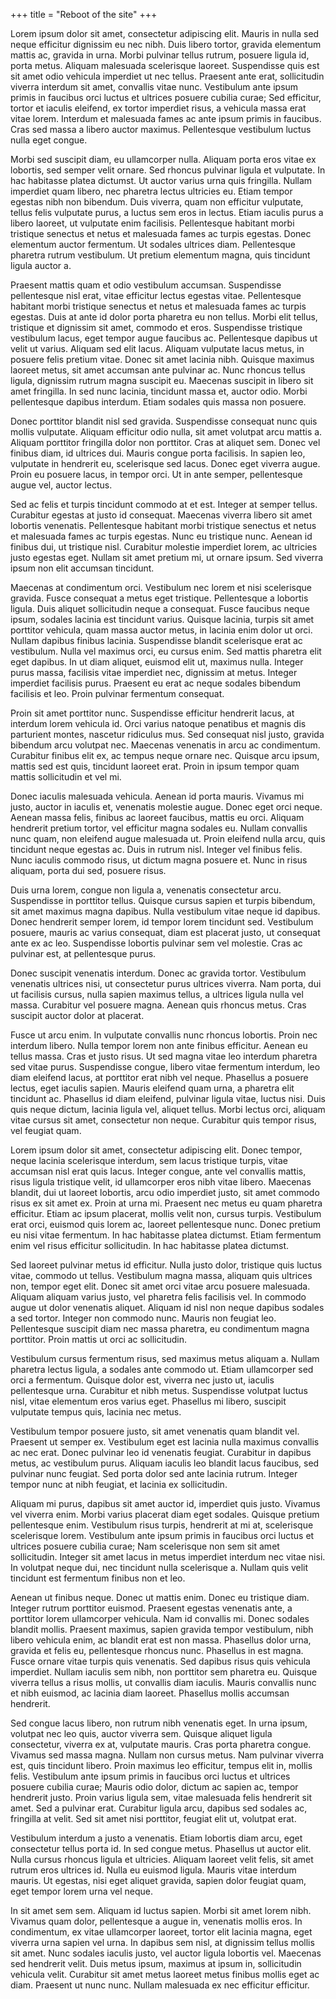 +++
title = "Reboot of the site"
+++

Lorem ipsum dolor sit amet, consectetur adipiscing elit. Mauris in nulla sed neque efficitur dignissim eu nec nibh. Duis libero tortor, gravida elementum mattis ac, gravida in urna. Morbi pulvinar tellus rutrum, posuere ligula id, porta metus. Aliquam malesuada scelerisque laoreet. Suspendisse quis est sit amet odio vehicula imperdiet ut nec tellus. Praesent ante erat, sollicitudin viverra interdum sit amet, convallis vitae nunc. Vestibulum ante ipsum primis in faucibus orci luctus et ultrices posuere cubilia curae; Sed efficitur, tortor et iaculis eleifend, ex tortor imperdiet risus, a vehicula massa erat vitae lorem. Interdum et malesuada fames ac ante ipsum primis in faucibus. Cras sed massa a libero auctor maximus. Pellentesque vestibulum luctus nulla eget congue.

Morbi sed suscipit diam, eu ullamcorper nulla. Aliquam porta eros vitae ex lobortis, sed semper velit ornare. Sed rhoncus pulvinar ligula et vulputate. In hac habitasse platea dictumst. Ut auctor varius urna quis fringilla. Nullam imperdiet quam libero, nec pharetra lectus ultricies eu. Etiam tempor egestas nibh non bibendum. Duis viverra, quam non efficitur vulputate, tellus felis vulputate purus, a luctus sem eros in lectus. Etiam iaculis purus a libero laoreet, ut vulputate enim facilisis. Pellentesque habitant morbi tristique senectus et netus et malesuada fames ac turpis egestas. Donec elementum auctor fermentum. Ut sodales ultrices diam. Pellentesque pharetra rutrum vestibulum. Ut pretium elementum magna, quis tincidunt ligula auctor a.

Praesent mattis quam et odio vestibulum accumsan. Suspendisse pellentesque nisl erat, vitae efficitur lectus egestas vitae. Pellentesque habitant morbi tristique senectus et netus et malesuada fames ac turpis egestas. Duis at ante id dolor porta pharetra eu non tellus. Morbi elit tellus, tristique et dignissim sit amet, commodo et eros. Suspendisse tristique vestibulum lacus, eget tempor augue faucibus ac. Pellentesque dapibus ut velit ut varius. Aliquam sed elit lacus. Aliquam vulputate lacus metus, in posuere felis pretium vitae. Donec sit amet lacinia nibh. Quisque maximus laoreet metus, sit amet accumsan ante pulvinar ac. Nunc rhoncus tellus ligula, dignissim rutrum magna suscipit eu. Maecenas suscipit in libero sit amet fringilla. In sed nunc lacinia, tincidunt massa et, auctor odio. Morbi pellentesque dapibus interdum. Etiam sodales quis massa non posuere.

Donec porttitor blandit nisl sed gravida. Suspendisse consequat nunc quis mollis vulputate. Aliquam efficitur odio nulla, sit amet volutpat arcu mattis a. Aliquam porttitor fringilla dolor non porttitor. Cras at aliquet sem. Donec vel finibus diam, id ultrices dui. Mauris congue porta facilisis. In sapien leo, vulputate in hendrerit eu, scelerisque sed lacus. Donec eget viverra augue. Proin eu posuere lacus, in tempor orci. Ut in ante semper, pellentesque augue vel, auctor lectus.

Sed ac felis et turpis tincidunt commodo at et est. Integer at semper tellus. Curabitur egestas at justo id consequat. Maecenas viverra libero sit amet lobortis venenatis. Pellentesque habitant morbi tristique senectus et netus et malesuada fames ac turpis egestas. Nunc eu tristique nunc. Aenean id finibus dui, ut tristique nisl. Curabitur molestie imperdiet lorem, ac ultricies justo egestas eget. Nullam sit amet pretium mi, ut ornare ipsum. Sed viverra ipsum non elit accumsan tincidunt.

Maecenas at condimentum orci. Vestibulum nec lorem et nisi scelerisque gravida. Fusce consequat a metus eget tristique. Pellentesque a lobortis ligula. Duis aliquet sollicitudin neque a consequat. Fusce faucibus neque ipsum, sodales lacinia est tincidunt varius. Quisque lacinia, turpis sit amet porttitor vehicula, quam massa auctor metus, in lacinia enim dolor ut orci. Nullam dapibus finibus lacinia. Suspendisse blandit scelerisque erat ac vestibulum. Nulla vel maximus orci, eu cursus enim. Sed mattis pharetra elit eget dapibus. In ut diam aliquet, euismod elit ut, maximus nulla. Integer purus massa, facilisis vitae imperdiet nec, dignissim at metus. Integer imperdiet facilisis purus. Praesent eu erat ac neque sodales bibendum facilisis et leo. Proin pulvinar fermentum consequat.

Proin sit amet porttitor nunc. Suspendisse efficitur hendrerit lacus, at interdum lorem vehicula id. Orci varius natoque penatibus et magnis dis parturient montes, nascetur ridiculus mus. Sed consequat nisl justo, gravida bibendum arcu volutpat nec. Maecenas venenatis in arcu ac condimentum. Curabitur finibus elit ex, ac tempus neque ornare nec. Quisque arcu ipsum, mattis sed est quis, tincidunt laoreet erat. Proin in ipsum tempor quam mattis sollicitudin et vel mi.

Donec iaculis malesuada vehicula. Aenean id porta mauris. Vivamus mi justo, auctor in iaculis et, venenatis molestie augue. Donec eget orci neque. Aenean massa felis, finibus ac laoreet faucibus, mattis eu orci. Aliquam hendrerit pretium tortor, vel efficitur magna sodales eu. Nullam convallis nunc quam, non eleifend augue malesuada ut. Proin eleifend nulla arcu, quis tincidunt neque egestas ac. Duis in rutrum nisl. Integer vel finibus felis. Nunc iaculis commodo risus, ut dictum magna posuere et. Nunc in risus aliquam, porta dui sed, posuere risus.

Duis urna lorem, congue non ligula a, venenatis consectetur arcu. Suspendisse in porttitor tellus. Quisque cursus sapien et turpis bibendum, sit amet maximus magna dapibus. Nulla vestibulum vitae neque id dapibus. Donec hendrerit semper lorem, id tempor lorem tincidunt sed. Vestibulum posuere, mauris ac varius consequat, diam est placerat justo, ut consequat ante ex ac leo. Suspendisse lobortis pulvinar sem vel molestie. Cras ac pulvinar est, at pellentesque purus.

Donec suscipit venenatis interdum. Donec ac gravida tortor. Vestibulum venenatis ultrices nisi, ut consectetur purus ultrices viverra. Nam porta, dui ut facilisis cursus, nulla sapien maximus tellus, a ultrices ligula nulla vel massa. Curabitur vel posuere magna. Aenean quis rhoncus metus. Cras suscipit auctor dolor at placerat.

Fusce ut arcu enim. In vulputate convallis nunc rhoncus lobortis. Proin nec interdum libero. Nulla tempor lorem non ante finibus efficitur. Aenean eu tellus massa. Cras et justo risus. Ut sed magna vitae leo interdum pharetra sed vitae purus. Suspendisse congue, libero vitae fermentum interdum, leo diam eleifend lacus, at porttitor erat nibh vel neque. Phasellus a posuere lectus, eget iaculis sapien. Mauris eleifend quam urna, a pharetra elit tincidunt ac. Phasellus id diam eleifend, pulvinar ligula vitae, luctus nisi. Duis quis neque dictum, lacinia ligula vel, aliquet tellus. Morbi lectus orci, aliquam vitae cursus sit amet, consectetur non neque. Curabitur quis tempor risus, vel feugiat quam.

Lorem ipsum dolor sit amet, consectetur adipiscing elit. Donec tempor, neque lacinia scelerisque interdum, sem lacus tristique turpis, vitae accumsan nisl erat quis lacus. Integer congue, ante vel convallis mattis, risus ligula tristique velit, id ullamcorper eros nibh vitae libero. Maecenas blandit, dui ut laoreet lobortis, arcu odio imperdiet justo, sit amet commodo risus ex sit amet ex. Proin at urna mi. Praesent nec metus eu quam pharetra efficitur. Etiam ac ipsum placerat, mollis velit non, cursus turpis. Vestibulum erat orci, euismod quis lorem ac, laoreet pellentesque nunc. Donec pretium eu nisi vitae fermentum. In hac habitasse platea dictumst. Etiam fermentum enim vel risus efficitur sollicitudin. In hac habitasse platea dictumst.

Sed laoreet pulvinar metus id efficitur. Nulla justo dolor, tristique quis luctus vitae, commodo ut tellus. Vestibulum magna massa, aliquam quis ultrices non, tempor eget elit. Donec sit amet orci vitae arcu posuere malesuada. Aliquam aliquam varius justo, vel pharetra felis facilisis vel. In commodo augue ut dolor venenatis aliquet. Aliquam id nisl non neque dapibus sodales a sed tortor. Integer non commodo nunc. Mauris non feugiat leo. Pellentesque suscipit diam nec massa pharetra, eu condimentum magna porttitor. Proin mattis ut orci ac sollicitudin.

Vestibulum cursus fermentum risus, sed maximus metus aliquam a. Nullam pharetra lectus ligula, a sodales ante commodo ut. Etiam ullamcorper sed orci a fermentum. Quisque dolor est, viverra nec justo ut, iaculis pellentesque urna. Curabitur et nibh metus. Suspendisse volutpat luctus nisl, vitae elementum eros varius eget. Phasellus mi libero, suscipit vulputate tempus quis, lacinia nec metus.

Vestibulum tempor posuere justo, sit amet venenatis quam blandit vel. Praesent ut semper ex. Vestibulum eget est lacinia nulla maximus convallis ac nec erat. Donec pulvinar leo id venenatis feugiat. Curabitur in dapibus metus, ac vestibulum purus. Aliquam iaculis leo blandit lacus faucibus, sed pulvinar nunc feugiat. Sed porta dolor sed ante lacinia rutrum. Integer tempor nunc at nibh feugiat, et lacinia ex sollicitudin.

Aliquam mi purus, dapibus sit amet auctor id, imperdiet quis justo. Vivamus vel viverra enim. Morbi varius placerat diam eget sodales. Quisque pretium pellentesque enim. Vestibulum risus turpis, hendrerit at mi at, scelerisque scelerisque lorem. Vestibulum ante ipsum primis in faucibus orci luctus et ultrices posuere cubilia curae; Nam scelerisque non sem sit amet sollicitudin. Integer sit amet lacus in metus imperdiet interdum nec vitae nisi. In volutpat neque dui, nec tincidunt nulla scelerisque a. Nullam quis velit tincidunt est fermentum finibus non et leo.

Aenean ut finibus neque. Donec ut mattis enim. Donec eu tristique diam. Integer rutrum porttitor euismod. Praesent egestas venenatis ante, a porttitor lorem ullamcorper vehicula. Nam id convallis mi. Donec sodales blandit mollis. Praesent maximus, sapien gravida tempor vestibulum, nibh libero vehicula enim, ac blandit erat est non massa. Phasellus dolor urna, gravida et felis eu, pellentesque rhoncus nunc. Phasellus in est magna. Fusce ornare vitae turpis quis venenatis. Sed dapibus risus quis vehicula imperdiet. Nullam iaculis sem nibh, non porttitor sem pharetra eu. Quisque viverra tellus a risus mollis, ut convallis diam iaculis. Mauris convallis nunc et nibh euismod, ac lacinia diam laoreet. Phasellus mollis accumsan hendrerit.

Sed congue lacus libero, non rutrum nibh venenatis eget. In urna ipsum, volutpat nec leo quis, auctor viverra sem. Quisque aliquet ligula consectetur, viverra ex at, vulputate mauris. Cras porta pharetra congue. Vivamus sed massa magna. Nullam non cursus metus. Nam pulvinar viverra est, quis tincidunt libero. Proin maximus leo efficitur, tempus elit in, mollis felis. Vestibulum ante ipsum primis in faucibus orci luctus et ultrices posuere cubilia curae; Mauris odio dolor, dictum ac sapien ac, tempor hendrerit justo. Proin varius ligula sem, vitae malesuada felis hendrerit sit amet. Sed a pulvinar erat. Curabitur ligula arcu, dapibus sed sodales ac, fringilla at velit. Sed sit amet nisi porttitor, feugiat elit ut, volutpat erat.

Vestibulum interdum a justo a venenatis. Etiam lobortis diam arcu, eget consectetur tellus porta id. In sed congue metus. Phasellus ut auctor elit. Nulla cursus rhoncus ligula et ultricies. Aliquam laoreet velit felis, sit amet rutrum eros ultrices id. Nulla eu euismod ligula. Mauris vitae interdum mauris. Ut egestas, nisi eget aliquet gravida, sapien dolor feugiat quam, eget tempor lorem urna vel neque.

In sit amet sem sem. Aliquam id luctus sapien. Morbi sit amet lorem nibh. Vivamus quam dolor, pellentesque a augue in, venenatis mollis eros. In condimentum, ex vitae ullamcorper laoreet, tortor elit lacinia magna, eget viverra urna sapien vel urna. In dapibus sem nisl, at dignissim tellus mollis sit amet. Nunc sodales iaculis justo, vel auctor ligula lobortis vel. Maecenas sed hendrerit velit. Duis metus ipsum, maximus at ipsum in, sollicitudin vehicula velit. Curabitur sit amet metus laoreet metus finibus mollis eget ac diam. Praesent ut nunc nunc. Nullam malesuada ex nec efficitur efficitur. 
